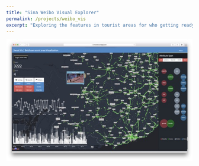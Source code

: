 ```yaml
---
title: "Sina Weibo Visual Explorer"
permalink: /projects/weibo_vis
excerpt: "Exploring the features in tourist areas for who getting ready for a travel. <img src='/images/weibo_vis.png' width='600px'>"
---
```


<img src='/images/weibo_vis.png'>
